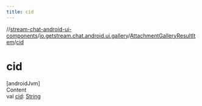 ```yaml
---
title: cid
---
```

//[stream-chat-android-ui-components](../../../index.md)/[io.getstream.chat.android.ui.gallery](../index.md)/[AttachmentGalleryResultItem](index.md)/[cid](cid.md)



# cid  
[androidJvm]  
Content  
val [cid](cid.md): [String](https://kotlinlang.org/api/latest/jvm/stdlib/kotlin/-string/index.html)  



